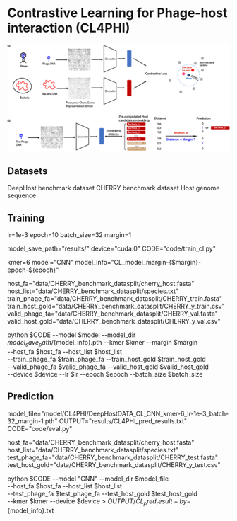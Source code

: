 # Contrastive Learning for Phage-host interaction (CL4PHI)

![](figure/pipeline.png)



## Datasets

DeepHost benchmark dataset
CHERRY benchmark dataset
Host genome sequence



## Training

lr=1e-3
epoch=10
batch_size=32
margin=1

model_save_path="results/"
device="cuda:0"
CODE="code/train_cl.py"

kmer=6
model="CNN"
model_info="CL_model_margin-{$margin}-epoch-${epoch}"

host_fa="data/CHERRY_benchmark_datasplit/cherry_host.fasta"
host_list="data/CHERRY_benchmark_datasplit/species.txt"
train_phage_fa="data/CHERRY_benchmark_datasplit/CHERRY_train.fasta"
train_host_gold="data/CHERRY_benchmark_datasplit/CHERRY_y_train.csv"
valid_phage_fa="data/CHERRY_benchmark_datasplit/CHERRY_val.fasta"
valid_host_gold="data/CHERRY_benchmark_datasplit/CHERRY_y_val.csv"

python $CODE --model $model --model_dir $model_save_path/${model_info}.pth --kmer $kmer --margin $margin \
	--host_fa $host_fa --host_list $host_list \
	--train_phage_fa $train_phage_fa  --train_host_gold $train_host_gold \
	--valid_phage_fa $valid_phage_fa  --valid_host_gold  $valid_host_gold \
	--device $device --lr $lr --epoch $epoch --batch_size $batch_size 



## Prediction

model_file="model/CL4PHI/DeepHostDATA_CL_CNN_kmer-6_lr-1e-3_batch-32_margin-1.pth"
OUTPUT="results/CL4PHI_pred_results.txt"
CODE="code/eval.py"

host_fa="data/CHERRY_benchmark_datasplit/cherry_host.fasta"
host_list="data/CHERRY_benchmark_datasplit/species.txt"
test_phage_fa="data/CHERRY_benchmark_datasplit/CHERRY_test.fasta"
test_host_gold="data/CHERRY_benchmark_datasplit/CHERRY_y_test.csv"

python $CODE --model "CNN" --model_dir $model_file \
 --host_fa $host_fa --host_list $host_list \
 --test_phage_fa $test_phage_fa  --test_host_gold  $test_host_gold \
 --kmer $kmer --device $device  > $OUTPUT/CL_pred_result-by-${model_info}.txt 


